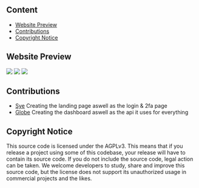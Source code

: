 ## Content
- [Website Preview](#website-preview)
- [Contributions](#contributions)
- [Copyright Notice](#copyright-notice)
  
## Website Preview
<img src="https://r2.e-z.host/2319035a-e3c7-432d-9413-f474d133b997/elj75gqn.png" />
<img src="https://r2.e-z.host/2319035a-e3c7-432d-9413-f474d133b997/zgrn3bch.png" />
<img src="https://r2.e-z.host/2319035a-e3c7-432d-9413-f474d133b997/ha2im0fz.png" />

## Contributions
- [Sye](https://github.com/Sye0001) Creating the landing page aswell as the login & 2fa page
- [Globe](https://github.com/GlobeReverse) Creating the dashboard aswell as the api it uses for everything
  
## Copyright Notice
This source code is licensed under the AGPLv3. This means that if you release a project using some of this codebase, your release will have to contain its source code. If you do not include the source code, legal action can be taken. We welcome developers to study, share and improve this source code, but the license does not support its unauthorized usage in commercial projects and the likes.
